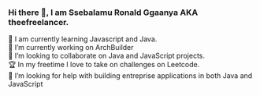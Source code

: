 ### Hi there 👋, I am Ssebalamu Ronald Ggaanya AKA theefreelancer.

 🌱 I am currently learning Javascript and Java.
<br />🔭 I’m currently working on ArchBuilder
<br />👯 I’m looking to collaborate on Java and JavaScript projects.
<br />🏆 In my freetime I love to take on challenges on Leetcode.
<br />🤔 I’m looking for help with building entreprise applications in both Java and JavaScript






<!--
**theefreelancer/theefreelancer** is a ✨ _special_ ✨ repository because its `README.md` (this file) appears on your GitHub profile.
[![GitHub Streak](https://github-readme-streak-stats.herokuapp.com?user=theefreelancer&theme=gruvbox)](https://git.io/streak-stats)
Here are some ideas to get you started:

- 🔭 I’m currently working on ...
- 🌱 I’m currently learning ...
- 👯 I’m looking to collaborate on ...
- 🤔 I’m looking for help with ...
- 💬 Ask me about ...
- 📫 How to reach me: ...
- 😄 Pronouns: ...
- ⚡ Fun fact: ...
-->
